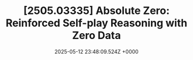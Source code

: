---
title: "[2505.03335] Absolute Zero: Reinforced Self-play Reasoning with Zero Data"
link: "https://arxiv.org/abs/2505.03335"
date: "2025-05-12 23:48:09.524Z +0000"
description: 
category: "papers"
---